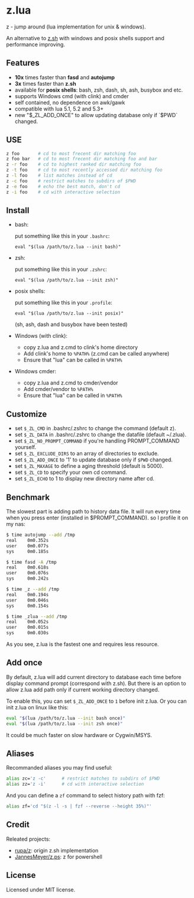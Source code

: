 # z.lua

z - jump around (lua implementation for unix &amp; windows).

An alternative to [z.sh](https://github.com/rupa/z) with windows and posix shells support and performance improving.


## Features

- **10x** times faster than **fasd** and **autojump**
- **3x** times faster than **z.sh**
- available for **posix shells**: bash, zsh, dash, sh, ash, busybox and etc.
- supports Windows cmd (with clink) and cmder
- self contained, no dependence on awk/gawk
- compatible with lua 5.1, 5.2 and 5.3+
- new "$_ZL_ADD_ONCE" to allow updating database only if `$PWD` changed.

## USE

```bash
z foo       # cd to most frecent dir matching foo
z foo bar   # cd to most frecent dir matching foo and bar
z -r foo    # cd to highest ranked dir matching foo
z -t foo    # cd to most recently accessed dir matching foo
z -l foo    # list matches instead of cd
z -c foo    # restrict matches to subdirs of $PWD
z -e foo    # echo the best match, don't cd
z -i foo    # cd with interactive selection
```

## Install

- bash:

  put something like this in your `.bashrc`:

      eval "$(lua /path/to/z.lua --init bash)"

- zsh:

  put something like this in your `.zshrc`:

      eval "$(lua /path/to/z.lua --init zsh)"

- posix shells:

  put something like this in your `.profile`:

      eval "$(lua /path/to/z.lua --init posix)"

  (sh, ash, dash and busybox have been tested)

- Windows (with clink):

  - copy z.lua and z.cmd to clink's home directory
  - Add clink's home to `%PATH%` (z.cmd can be called anywhere)
  - Ensure that "lua" can be called in `%PATH%`

- Windows cmder:

  - copy z.lua and z.cmd to cmder/vendor
  - Add cmder/vendor to `%PATH%`
  - Ensure that "lua" can be called in `%PATH%`


## Customize

- set `$_ZL_CMD` in .bashrc/.zshrc to change the command (default z).
- set `$_ZL_DATA` in .bashrc/.zshrc to change the datafile (default ~/.zlua).
- set `$_ZL_NO_PROMPT_COMMAND` if you're handling PROMPT_COMMAND yourself.
- set `$_ZL_EXCLUDE_DIRS` to an array of directories to exclude.
- set `$_ZL_ADD_ONCE` to '1' to update database only if `$PWD` changed.
- set `$_ZL_MAXAGE` to define a aging threshold (default is 5000).
- set `$_ZL_CD` to specify your own cd command.
- set `$_ZL_ECHO` to 1 to display new directory name after cd.



## Benchmark

The slowest part is adding path to history data file. It will run every time when you press enter (installed in $PROMPT_COMMAND). so I profile it on my nas:

```bash
$ time autojump --add /tmp
real    0m0.352s
user    0m0.077s
sys     0m0.185s

$ time fasd -A /tmp
real    0m0.618s
user    0m0.076s
sys     0m0.242s

$ time _z --add /tmp
real    0m0.194s
user    0m0.046s
sys     0m0.154s

$ time _zlua --add /tmp
real    0m0.052s
user    0m0.015s
sys     0m0.030s
```

As you see, z.lua is the fastest one and requires less resource.


## Add once

By default, z.lua will add current directory to database each time before display command prompt (correspond with z.sh). But there is an option to allow z.lua add path only if current working directory changed. 

To enable this, you can set `$_ZL_ADD_ONCE` to `1` before init z.lua. Or you can init z.lua on linux like this:

````bash
eval "$(lua /path/to/z.lua --init bash once)"
eval "$(lua /path/to/z.lua --init zsh once)"
````

It could be much faster on slow hardware or Cygwin/MSYS.


## Aliases

Recommanded aliases you may find useful:

```bash
alias zc='z -c'      # restrict matches to subdirs of $PWD
alias zz='z -i'      # cd with interactive selection
```

And you can define a `zf` command to select history path with fzf:

```bash
alias zf='cd "$(z -l -s | fzf --reverse --height 35%)"'
```


## Credit

Releated projects:

- [rupa/z](https://github.com/rupa/z): origin z.sh implementation
- [JannesMeyer/z.ps](https://github.com/JannesMeyer/z.ps): z for powershell


## License

Licensed under MIT license.

